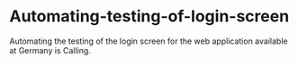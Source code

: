 # Automating-testing-of-login-screen
Automating the testing of the login screen for the web application available at Germany is Calling.
